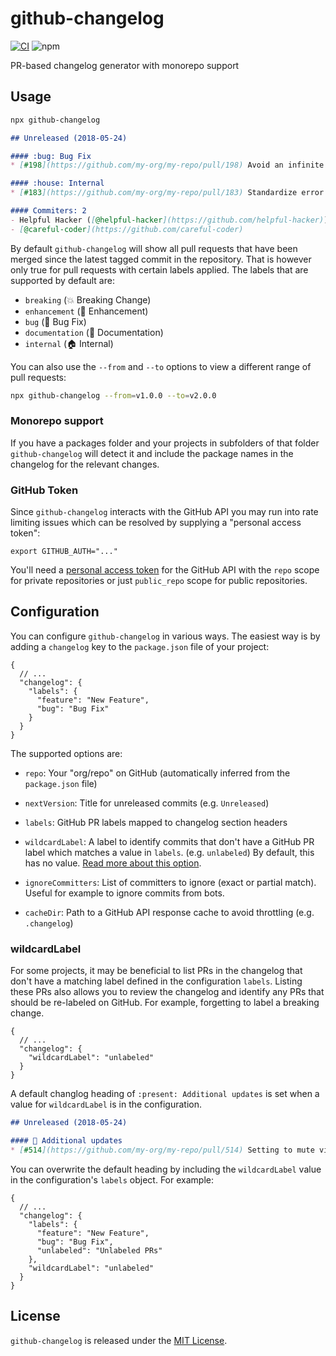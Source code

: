 # github-changelog

[![CI](https://github.com/embroider-build/github-changelog/actions/workflows/ci.yml/badge.svg)](https://github.com/embroider-build/github-changelog/actions/workflows/ci.yml)
![npm](https://img.shields.io/npm/dw/github-changelog)

PR-based changelog generator with monorepo support


## Usage

```bash
npx github-changelog
```

```md
## Unreleased (2018-05-24)

#### :bug: Bug Fix
* [#198](https://github.com/my-org/my-repo/pull/198) Avoid an infinite loop ([@helpful-hacker](https://github.com/helpful-hacker))

#### :house: Internal
* [#183](https://github.com/my-org/my-repo/pull/183) Standardize error messages ([@careful-coder](https://github.com/careful-coder))

#### Commiters: 2
- Helpful Hacker ([@helpful-hacker](https://github.com/helpful-hacker))
- [@careful-coder](https://github.com/careful-coder)
```

By default `github-changelog` will show all pull requests that have been merged
since the latest tagged commit in the repository. That is however only true for
pull requests with certain labels applied. The labels that are supported by
default are:

- `breaking` (:boom: Breaking Change)
- `enhancement` (:rocket: Enhancement)
- `bug` (:bug: Bug Fix)
- `documentation` (:memo: Documentation)
- `internal` (:house: Internal)

You can also use the `--from` and `--to` options to view a different
range of pull requests:

```bash
npx github-changelog --from=v1.0.0 --to=v2.0.0
```

### Monorepo support

If you have a packages folder and your projects in subfolders of that folder `github-changelog` will detect it and include the package names in the changelog for the relevant changes.

### GitHub Token

Since `github-changelog` interacts with the GitHub API you may run into rate
limiting issues which can be resolved by supplying a "personal access token":

```
export GITHUB_AUTH="..."
```

You'll need a [personal access token](https://github.com/settings/tokens)
for the GitHub API with the `repo` scope for private repositories or just
`public_repo` scope for public repositories.


## Configuration

You can configure `github-changelog` in various ways. The easiest way is by
adding a `changelog` key to the `package.json` file of your project:

```json5
{
  // ...
  "changelog": {
    "labels": {
      "feature": "New Feature",
      "bug": "Bug Fix"
    }
  }
}
```

The supported options are:

- `repo`: Your "org/repo" on GitHub
  (automatically inferred from the `package.json` file)

- `nextVersion`: Title for unreleased commits
  (e.g. `Unreleased`)

- `labels`: GitHub PR labels mapped to changelog section headers

- `wildcardLabel`: A label to identify commits that don't have a GitHub PR label
  which matches a value in `labels`. (e.g. `unlabeled`) By default, this has no value. [Read more about this option](#wildcardlabel).

- `ignoreCommitters`: List of committers to ignore (exact or partial match).
  Useful for example to ignore commits from bots.

- `cacheDir`: Path to a GitHub API response cache to avoid throttling
  (e.g. `.changelog`)

### wildcardLabel

For some projects, it may be beneficial to list PRs in the changelog that don't
have a matching label defined in the configuration `labels`. Listing these PRs also allows you to review the changelog and identify any PRs that should be re-labeled on GitHub. For example, forgetting to label a breaking change.

```json5
{
  // ...
  "changelog": {
    "wildcardLabel": "unlabeled"
  }
}
```

A default changlog heading of `:present: Additional updates` is set when a value for `wildcardLabel` is in the configuration.

```md
## Unreleased (2018-05-24)

#### 🎁 Additional updates
* [#514](https://github.com/my-org/my-repo/pull/514) Setting to mute video ([@diligent-developer](https://github.com/diligent-developer))
```

You can overwrite the default heading by including the `wildcardLabel` value in the configuration's `labels` object. For example:

```json5
{
  // ...
  "changelog": {
    "labels": {
      "feature": "New Feature",
      "bug": "Bug Fix",
      "unlabeled": "Unlabeled PRs"
    },
    "wildcardLabel": "unlabeled"
  }
}
```


## License

`github-changelog` is released under the [MIT License](LICENSE).
